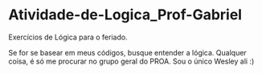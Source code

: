 # Atividade-de-Logica_Prof-Gabriel
Exercícios de Lógica para o feriado.

Se for se basear em meus códigos, busque entender a lógica. Qualquer coisa, é só me procurar no grupo geral do PROA. Sou o único Wesley ali :)
